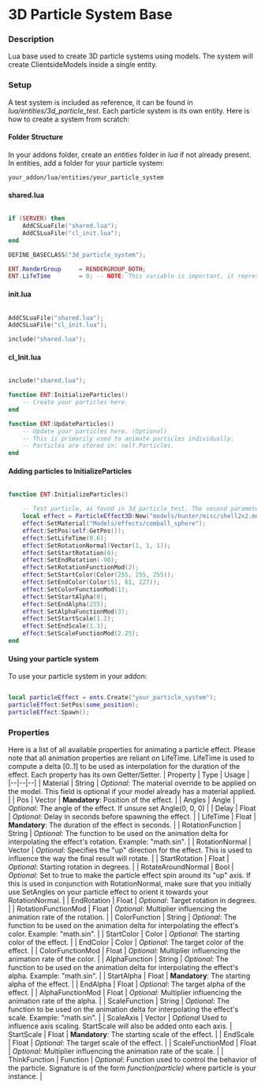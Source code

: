 # 3D Particle System Base

### Description
Lua base used to create 3D particle systems using models. The system will create ClientsideModels inside a single entity.

### Setup
A test system is included as reference, it can be found in *lua/entities/3d_particle_test*. Each particle system is its own entity. Here is how to create a system from scratch:

#### Folder Structure
In your addons folder, create an *entities* folder in *lua* if not already present. In entities, add a folder for your particle system:
```
your_addon/lua/entities/your_particle_system
```

#### shared.lua
```lua

if (SERVER) then
	AddCSLuaFile("shared.lua");
	AddCSLuaFile("cl_init.lua");
end

DEFINE_BASECLASS("3d_particle_system");

ENT.RenderGroup 	= RENDERGROUP_BOTH;
ENT.LifeTime 		= 0; -- NOTE: This variable is important, it represents the lifetime of your system. It should be longer than any of the particles you will be adding in InitializeParticles. You must take into account Delay.

```

#### init.lua
```lua

AddCSLuaFile("shared.lua");
AddCSLuaFile("cl_init.lua");

include("shared.lua");

```

#### cl_Init.lua
```lua

include("shared.lua");

function ENT:InitializeParticles()
	-- Create your particles here.
end

function ENT:UpdateParticles()
	-- Update your particles here. (Optional)
	-- This is primarily used to animate particles individually.
	-- Particles are stored in: self.Particles.
end

```

#### Adding particles to InitializeParticles
```lua

function ENT:InitializeParticles()

	-- Test particle, as found in 3d_particle_test. The second parameter (self) will automatically add the effect to the system's Particles array.
	local effect = ParticleEffect3D:New("models/hunter/misc/shell2x2.mdl", self);
	effect:SetMaterial("Models/effects/comball_sphere");
	effect:SetPos(self:GetPos());
	effect:SetLifeTime(0.6);
	effect:SetRotationNormal(Vector(1, 1, 1));
	effect:SetStartRotation(0);
	effect:SetEndRotation(-90);
	effect:SetRotationFunctionMod(2);
	effect:SetStartColor(Color(255, 255, 255));
	effect:SetEndColor(Color(51, 61, 227));
	effect:SetColorFunctionMod(1);
	effect:SetStartAlpha(0);
	effect:SetEndAlpha(255);
	effect:SetAlphaFunctionMod(3);
	effect:SetStartScale(1.2);
	effect:SetEndScale(1.3);
	effect:SetScaleFunctionMod(2.25);
end

```

#### Using your particle system

To use your particle system in your addon:
```lua

local particleEffect = ents.Create("your_particle_system");
particleEffect:SetPos(some_position);
particleEffect:Spawn();

```

### Properties
Here is a list of all available properties for animating a particle effect. Please note that all animation properties are reliant on LifeTime. LifeTime is used to compute a delta [0..1] to be used as interpolation for the duration of the effect. Each property has its own Getter/Setter.
| Property | Type | Usage |
|--|--|--|
| Material | String | *Optional*: The material override to be applied on the model. This field is optional if your model already has a material applied. |
| Pos | Vector | **Mandatory**: Position of the effect. |
| Angles | Angle | *Optional*: The angle of the effect. If unsure set Angle(0, 0, 0) |
| Delay | Float | *Optional*: Delay in seconds before spawning the effect. |
| LifeTime | Float | **Mandatory**: The duration of the effect in seconds. |
| RotationFunction | String | *Optional*: The function to be used on the animation delta for interpolating the effect's rotation. Example: "math.sin". |
| RotationNormal | Vector | *Optional*: Specifies the "up" direction for the effect. This is used to influence the way the final result will rotate. |
| StartRotation | Float | *Optional*: Starting rotation in degrees. |
| RotateAroundNormal | Bool | *Optional*: Set to true to make the particle effect spin around its "up" axis. If this is used in conjunction with RotationNormal, make sure that you initially use SetAngles on your particle effect to orient it towards your RotationNormal. |
| EndRotation | Float | *Optional*: Target rotation in degrees. |
| RotationFunctionMod | Float | *Optional*: Multiplier influencing the animation rate of the rotation. |
| ColorFunction | String | *Optional*: The function to be used on the animation delta for interpolating the effect's color. Example: "math.sin". |
| StartColor | Color | *Optional*: The starting color of the effect. |
| EndColor | Color | *Optional*: The target color of the effect. |
| ColorFunctionMod | Float | *Optional*: Multiplier influencing the animation rate of the color. |
| AlphaFunction | String | *Optional*: The function to be used on the animation delta for interpolating the effect's alpha. Example: "math.sin". |
| StartAlpha | Float | **Mandatory**: The starting alpha of the effect. |
| EndAlpha | Float | *Optional*: The target alpha of the effect. |
| AlphaFunctionMod | Float | *Optional*: Multiplier influencing the animation rate of the alpha. |
| ScaleFunction | String | *Optional*: The function to be used on the animation delta for interpolating the effect's scale. Example: "math.sin". |
| ScaleAxis | Vector | *Optional* Used to influence axis scaling. StartScale will also be added onto each axis.
| StartScale | Float | **Mandatory**: The starting scale of the effect. |
| EndScale | Float | *Optional*: The target scale of the effect. |
| ScaleFunctionMod | Float | *Optional*: Multiplier influencing the animation rate of the scale. |
| ThinkFunction | Function | *Optional*: Function used to control the behavior of the particle. Signature is of the form *function(particle)* where particle is your instance. |